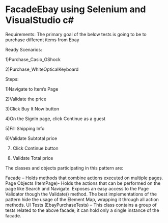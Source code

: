 # FacadeEbay using Selenium and VisualStudio c#

Requirements:
The primary goal of the below tests is going to be to purchase different items from Ebay

Ready Scenarios:

1)Purchase_Casio_GShock

2)Purchase_WhiteOpticalKeyboard

Steps:

1)Navigate to Item’s Page

2)Validate the price

3)Click Buy It Now button

4)On the SignIn page, click Continue as a guest

5)Fill Shipping Info

6)Validate Subtotal price

7) Click Continue button

8) Validate Total price


The classes and objects participating in this pattern are:

Facade – Holds methods that combine actions executed on multiple pages.
Page Objects (ItemPage)- Holds the actions that can be performed on the 
page like Search and Navigate. Exposes an easy access to the Page Validator
though the Validate() method. The best implementations of the pattern hide 
the usage of the Element Map, wrapping it through all action methods.
UI Tests (EbayPurchaseTests) – This class contains a group of tests related
to the above facade; it can hold only a single instance of the facade.
